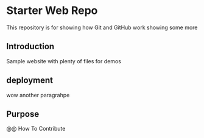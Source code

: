# Starter Web Repo

This repository is for showing how Git and GitHub work
showing some more

## Introduction

Sample website with plenty of files for demos

## deployment

wow another paragrahpe
## Purpose

@@ How To Contribute